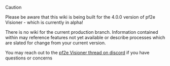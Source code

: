 > [!CAUTION]
> Please be aware that this wiki is being built for the 4.0.0 version of pf2e Visioner - which is currently in alpha!
>
> There is no wiki for the current production branch. Information contained within may reference features not yet available or describe processes which are slated for change from your current version.
> 
> You may reach out to the [pf2e Visioner thread on discord](https://discord.com/channels/880968862240239708/1400679723427823626) if you have questions or concerns 